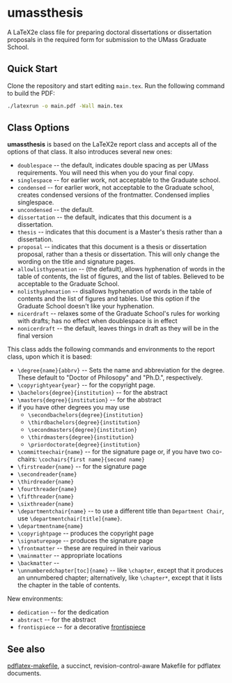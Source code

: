 # umassthesis

A LaTeX2e class file for preparing doctoral dissertations or dissertation
proposals in the required form for submission to the UMass Graduate School.

## Quick Start

Clone the repository and start editing `main.tex`. Run the following command to
build the PDF:

```bash
./latexrun -o main.pdf -Wall main.tex
```

## Class Options

**umassthesis** is based on the LaTeX2e report class and accepts all of the
options of that class. It also introduces several new ones:

- `doublespace` -- the default, indicates double spacing as per UMass
  requirements. You will need this when you do your final copy.
- `singlespace` -- for earlier work, not acceptable to the Graduate school.
- `condensed` -- for earlier work, not acceptable to the Graduate school,
  creates condensed versions of the frontmatter. Condensed implies singlespace.
- `uncondensed` -- the default.
- `dissertation` -- the default, indicates that this document is a dissertation.
- `thesis` -- indicates that this document is a Master's thesis rather than a
  dissertation.
- `proposal` -- indicates that this document is a thesis or dissertation
  proposal, rather than a thesis or dissertation. This will only change the
  wording on the title and signature pages.
- `allowlisthypenation` -- (the default), allows hyphenation of words in the
  table of contents, the list of figures, and the list of tables. Believed to be
  acceptable to the Graduate School.
- `nolisthyphenation` -- disallows hyphenation of words in the table of contents
  and the list of figures and tables. Use this option if the Graduate School
  doesn't like your hyphenation.
- `nicerdraft` -- relaxes some of the Graduate School's rules for working with
  drafts; has no effect when doublespace is in effect
- `nonicerdraft` -- the default, leaves things in draft as they will be in the
  final version

This class adds the following commands and environments to the report class,
upon which it is based:

- `\degree{name}{abbrv}` -- Sets the name and abbreviation for the degree. These
  default to "Doctor of Philosopy" and "Ph.D.", respectively.
- `\copyrightyear{year}` -- for the copyright page.
- `\bachelors{degree}{institution}` -- for the abstract
- `\masters{degree}{institution}` -- for the abstract
- if you have other degrees you may use
  - `\secondbachelors{degree}{institution}`
  - `\thirdbachelors{degree}{institution}`
  - `\secondmasters{degree}{institution}`
  - `\thirdmasters{degree}{institution}`
  - `\priordoctorate{degree}{institution}`
- `\committeechair{name}` -- for the signature page or, if you have two
  co-chairs: `\cochairs{first name}{second name}`
- `\firstreader{name}` -- for the signature page
- `\secondreader{name}`
- `\thirdreader{name}`
- `\fourthreader{name}`
- `\fifthreader{name}`
- `\sixthreader{name}`
- `\departmentchair{name}` -- to use a different title than `Department Chair`,
  use `\departmentchair[title]{name}`.
- `\departmentname{name}`
- `\copyrightpage` -- produces the copyright page
- `\signaturepage` -- produces the signature page
- `\frontmatter` -- these are required in their various
- `\mainmatter` -- appropriate locations
- `\backmatter` --
- `\unnumberedchapter[toc]{name}` -- like `\chapter`, except that it produces an
  unnumbered chapter; alternatively, like `\chapter*`, except that it lists the
  chapter in the table of contents.

New environments:

- `dedication` -- for the dedication
- `abstract` -- for the abstract
- `frontispiece` -- for a decorative [frontispiece](http://en.wikipedia.org/wiki/Book_frontispiece)

## See also

[pdflatex-makefile](https://github.com/ransford/pdflatex-makefile), a succinct,
revision-control-aware Makefile for pdflatex documents.
